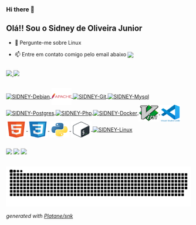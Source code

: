 ### Hi there 👋

## Olá!! Sou o Sidney de Oliveira Junior
<!--
**sidneyojr/sidneyojr** is a ✨ _special_ ✨ repository because its `README.md` (this file) appears on your GitHub profile.

Here are some ideas to get you started:

- 🔭 I’m currently working on ...
- 🌱 I’m currently learning ...
- 👯 I’m looking to collaborate on ...
- 🤔 I’m looking for help with ...
-->
- 💬 Pergunte-me sobre Linux

- 📫 Entre em contato comigo pelo email abaixo 
<a href = "mailto:sidney.oliveira.projeto@gmail.com"><img align="center" src="https://img.shields.io/badge/Gmail-D14836?style=for-the-badge&logo=gmail&logoColor=white" target="_blank"></a>

<!--
- 😄 Pronouns: ...
- ⚡ Fun fact: ...
-->

## **<!--Github Stats-->**

<div>
  <a href="https://github.com/sidneyojr">
  <img height="180em" src="https://github-readme-stats.vercel.app/api?username=sidneyojr&show_icons=true&theme=dracula&include_all_commits=true&count_private=true"/>
  <img height="180em" src="https://github-readme-stats.vercel.app/api/top-langs/?username=sidneyojr&layout=compact&langs_count=16&theme=dracula"/>
</div>



## <!--Icons-->

<div>
  <img align="center" alt="SIDNEY-Debian" height="45" width="55" src="https://cdn.jsdelivr.net/gh/devicons/devicon/icons/debian/debian-plain-wordmark.svg">
  <img align="center" alt="SIDNEY-Apache" height="45" width="55" src="https://raw.githubusercontent.com/devicons/devicon/master/icons/apache/apache-original-wordmark.svg">
  <img align="center" alt="SIDNEY-Git" height="45" width="55" src="https://cdn.jsdelivr.net/gh/devicons/devicon/icons/git/git-plain-wordmark.svg">
  <img align="center" alt="SIDNEY-Mysql" height="45" width="55" src="https://cdn.jsdelivr.net/gh/devicons/devicon/icons/mysql/mysql-original-wordmark.svg">
  <img align="center" alt="SIDNEY-Postgres" height="45" width="55" src="https://cdn.jsdelivr.net/gh/devicons/devicon/icons/postgresql/postgresql-plain-wordmark.svg">
  <img align="center" alt="SIDNEY-Php" height="45" width="55" src="https://cdn.jsdelivr.net/gh/devicons/devicon/icons/php/php-plain.svg">
  <img align="center" alt="SIDNEY-Docker" height="45" width="55" src="https://cdn.jsdelivr.net/gh/devicons/devicon/icons/docker/docker-plain-wordmark.svg">
  <img align="center" alt="SIDNEY-VIM" height="45" width="55" src="https://raw.githubusercontent.com/devicons/devicon/master/icons/vim/vim-original.svg">
  <img align="center" alt="SIDNEY-VScode" height="45" width="55" src="https://raw.githubusercontent.com/devicons/devicon/master/icons/vscode/vscode-original-wordmark.svg">
  <img align="center" alt="SIDNEY-HTML" height="45" width="55" src="https://raw.githubusercontent.com/devicons/devicon/master/icons/html5/html5-original.svg">
  <img align="center" alt="SIDNEY-CSS" height="45" width="55" src="https://raw.githubusercontent.com/devicons/devicon/master/icons/css3/css3-original.svg">
  <img align="center" alt="SIDNEY-Python" height="45" width="55" src="https://raw.githubusercontent.com/devicons/devicon/master/icons/python/python-original.svg">
  <img align="center" alt="SIDNEY-Bash" height="45" width="55" src="https://raw.githubusercontent.com/devicons/devicon/master/icons/bash/bash-original.svg">
  <img align="center" alt="SIDNEY-Linux" height="45" width="55" src="https://cdn.jsdelivr.net/gh/devicons/devicon/icons/linux/linux-original.svg">
  
</div>

## <!--Badges-->

<div> 
  <a href="https://instagram.com/sidneydeojunior" target="_blank"><img src="https://img.shields.io/badge/-Instagram-%23E4405F?style=for-the-badge&logo=instagram&logoColor=white" target="_blank"></a> 
  <a href = "mailto:sidney.oliveira.projeto@gmail.com"><img src="https://img.shields.io/badge/-Gmail-%23333?style=for-the-badge&logo=gmail&logoColor=white" target="_blank"></a>
  <a href="https://www.linkedin.com/in/sidneyojr" target="_blank"><img src="https://img.shields.io/badge/-LinkedIn-%230077B5?style=for-the-badge&logo=linkedin&logoColor=white" target="_blank"></a> 
</div>

##  <!--Snake Animation-->

<picture>
  <source media="(prefers-color-scheme: dark)" srcset="https://raw.githubusercontent.com/sidneyojr/sidneyojr/output/github-contribution-grid-snake-dark.svg">
  <source media="(prefers-color-scheme: light)" srcset="https://raw.githubusercontent.com/sidneyojr/sidneyojr/output/github-contribution-grid-snake.svg">
  <img alt="github contribution grid snake animation" src="https://raw.githubusercontent.com/sidneyojr/sidneyojr/output/github-contribution-grid-snake.svg">
</picture>

_generated with [Platane/snk](https://github.com/Platane/snk)_

##
